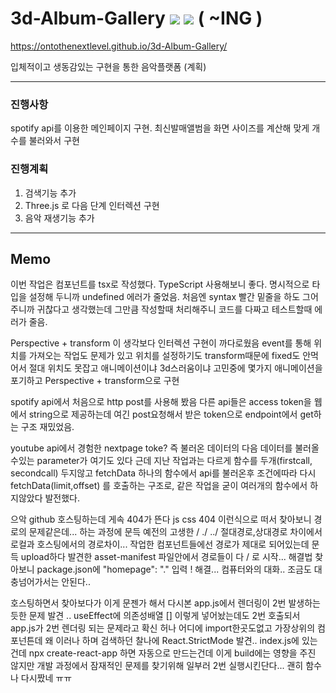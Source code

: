 3d-Album-Gallery <img src="https://img.shields.io/badge/React-61DAFB?style=flat&logo=React&logoColor=white" /> <img src="https://img.shields.io/badge/typescript-3178C6?style=flat&logo=typescript&logoColor=white" /> ( ~ING )
=============
https://ontothenextlevel.github.io/3d-Album-Gallery/

입체적이고 생동감있는 구현을 통한 음악플랫폼 (계획)

* * *

### 진행사항
spotify api를 이용한 메인페이지 구현. 최신발매앨범을 화면 사이즈를 계산해 맞게 개수를 불러와서  구현

### 진행계획
1. 검색기능 추가 
2. Three.js 로 다음 단계 인터렉션 구현
3. 음악 재생기능 추가

* * *

## Memo

이번 작업은 컴포넌트를 tsx로 작성했다. TypeScript 사용해보니 좋다. 명시적으로 타입을 설정해 두니까 undefined 에러가 줄었음. 처음엔 syntax 빨간 밑줄을 하도 그어주니까 귀찮다고 생각했는데 그만큼 작성할때 처리해주니 코드를 다짜고 테스트할때 에러가 줄음.

Perspective + transform 이 생각보다 인터렉션 구현이 까다로웠음 event를 통해 위치를 가져오는 작업도 문제가 있고 위치를 설정하기도 transform때문에 fixed도 안먹어서 절대 위치도 못잡고 애니메이션이냐 3d스러움이냐 고민중에 몇가지 애니메이션을 포기하고 Perspective + transform으로 구현

spotify api에서 처음으로 http post를 사용해 봤음 다른 api들은 access token을 웹에서 string으로 제공하는데 여긴 post요청해서 받은 token으로 endpoint에서 get하는 구조 재밌었음.

youtube api에서 경험한 nextpage toke? 즉 불러온 데이터의 다음 데이터를 불러올수있는 parameter가 여기도 있다 근데 지난 작업과는 다르게 함수를 두개(firstcall, secondcall) 두지않고 fetchData 하나의 함수에서 api를 불러온후 조건에따라 다시 fetchData(limit,offset) 를 호출하는 구조로, 같은 작업을 굳이 여러개의 함수에서 하지않았다 발전했다. 

으악 github 호스팅하는데 게속 404가 뜬다 js css 404 이런식으로 떠서 찾아보니 경로의 문제같은데... 하는 과정에 문득 예전의 고생한  / ./ ../ 절대경로,상대경로 차이에서 로컬과 호스팅에서의 경로차이... 작업한 컴포넌트들에선 경로가 제대로 되어있는데 문득 upload하다 발견한 asset-manifest 파일안에서 경로들이 다 / 로 시작... 해결법 찾아보니 package.json에 "homepage": "." 입력 ! 해결...
컴퓨터와의 대화.. 조금도 대충넘어가서는 안된다..

호스팅하면서 찾아보다가 이게 문젠가 해서 다시본 app.js에서 렌더링이 2번 발생하는듯한 문제 발견 .. useEffect에 의존성배열 [] 이렇게 넣어놨는데도 2번 호출되서 app.js가 2번 렌더링 되는 문제라고 확신 허나 어디에 import한곳도없고 가장상위의 컴포넌튼데 왜 이러나 하며 검색하던 찰나에 React.StrictMode 발견.. index.js에 있는건데 npx create-react-app 하면 자동으로 만드는건데 이게 build에는 영향을 주진 않지만 개발 과정에서 잠재적인 문제를 찾기위해 일부러 2번 실행시킨단다... 괜히 함수나 다시짰네 ㅠㅠ

